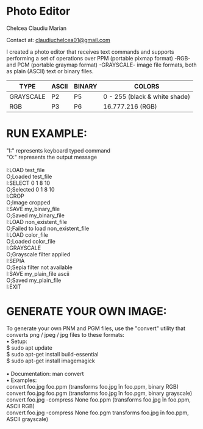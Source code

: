 # Photo Editor

Chelcea Claudiu Marian

Contact at: claudiuchelcea01@gmail.com

I created a photo editor that receives text commands and supports performing a set of operations over PPM (portable pixmap format) -RGB- and PGM (portable graymap format) -GRAYSCALE- image file formats, both as plain (ASCII) text or binary files.

|        TYPE        |        ASCII        |        BINARY       |               COLORS                |
| ------------------ | ------------------- | ------------------- | ----------------------------------- |
|      GRAYSCALE     |         P2          |         P5          |    0 - 255 (black & white shade)    |
|      RGB           |         P3          |         P6          |            16.777.216 (RGB)         |


# RUN EXAMPLE: 
"I:" represents keyboard typed command <br>
"O:" represents the output message<br><br>
I:LOAD test_file  <br/>
O;Loaded test_file <br/>
I:SELECT 0 1 8 10 <br/>
O;Selected 0 1 8 10 <br/>
I:CROP<br/>
O;Image cropped<br/>
I:SAVE my_binary_file<br/>
O;Saved my_binary_file<br/>
I:LOAD non_existent_file<br/>
O;Failed to load non_existent_file<br/>
I:LOAD color_file<br/>
O;Loaded color_file<br/>
I:GRAYSCALE<br/>
O;Grayscale filter applied<br/>
I:SEPIA<br/>
O;Sepia filter not available<br/>
I:SAVE my_plain_file ascii<br/>
O;Saved my_plain_file<br/>
I:EXIT<br/>

# GENERATE YOUR OWN IMAGE:
To generate your own PNM and PGM files, use the "convert" utility that converts png / jpeg / jpg files to these formats:<br/>
• Setup: <br>
$ sudo apt update <br>
$ sudo apt-get install build-essential <br>
$ sudo apt-get install imagemagick<br/> <br>
• Documentation: man convert<br/>
• Examples:<br/>
    convert foo.jpg foo.ppm (transforms foo.jpg în foo.ppm, binary RGB)<br/>
    convert foo.jpg foo.pgm (transforms foo.jpg în foo.pgm, binary grayscale)<br/>
    convert foo.jpg -compress None foo.ppm (transforms foo.jpg în foo.ppm, ASCII RGB)<br/>
    convert foo.jpg -compress None foo.pgm transforms foo.jpg în foo.ppm, ASCII grayscale)<br/>
